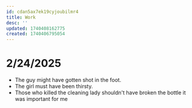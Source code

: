 ```yaml
---
id: cdan5ax7ek19cyjoubilmr4
title: Work
desc: ''
updated: 1740408162775
created: 1740406795054
---
```

# 2/24/2025
- The guy might have gotten shot in the foot.
- The girl must have been thirsty.
- Those who killed the cleaning lady shouldn't have broken the bottle it was important for me
